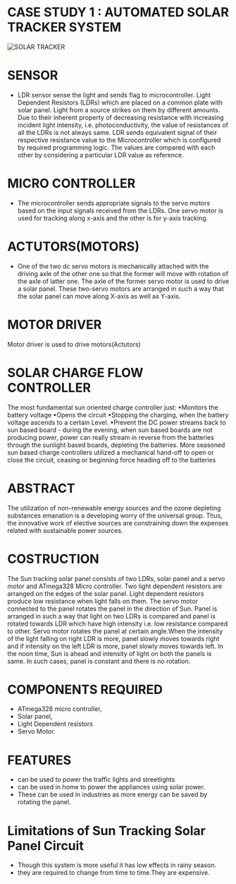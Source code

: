 # CASE STUDY 1 : AUTOMATED SOLAR TRACKER SYSTEM
![SOLAR TRACKER ](https://user-images.githubusercontent.com/98837668/154837128-5da70435-09e9-4000-84c4-903b5941984b.png)
# SENSOR
* LDR sensor sense the light and sends flag to microcontroller.
Light Dependent Resistors (LDRs) which are placed on a common plate with solar panel. Light from a source strikes on them by different amounts. Due to their inherent property of decreasing resistance with increasing incident light intensity, i.e. photoconductivity, the value of resistances of all the LDRs is not always same.
LDR sends equivalent signal of their respective resistance value to the Microcontroller which is configured by required programming logic. The values are compared with each other by considering a particular LDR value as reference.
# MICRO CONTROLLER
* The microcontroller sends appropriate signals to the servo motors based on the input signals received from the LDRs. One servo motor is used for tracking along x-axis and the other is for y-axis tracking.

# ACTUTORS(MOTORS)
* One of the two dc servo motors is mechanically attached with the driving axle of the other one so that the former will move with rotation of the axle of latter one. The axle of the former servo motor is used to drive a solar panel. These two-servo motors are arranged in such a way that the solar panel can move along X-axis as well as Y-axis.
# MOTOR DRIVER
 Motor driver is used to drive motors(Actutors)
 # SOLAR CHARGE FLOW CONTROLLER
 The most fundamental sun oriented charge controller just:
•Monitors the battery voltage
•Opens the circuit •Stopping the charging, when the battery voltage ascends to a certain Level.
•Prevent the DC power streams back to sun based board - during the evening, when sun based boards are not producing power, power can really stream in reverse from the batteries through the sunlight based boards, depleting the batteries.
More seasoned sun based charge controllers utilized a mechanical hand-off to open or close the circuit, ceasing or beginning force heading off to the batteries
# ABSTRACT
The utilization of non-renewable energy sources and the ozone depleting substances emanation is a developing worry of the universal group. Thus, the innovative work of elective sources are constraining down the expenses related with sustainable power sources.
# COSTRUCTION
The Sun tracking solar panel consists of two LDRs, solar panel and a servo motor and ATmega328 Micro controller.
Two light dependent resistors are arranged on the edges of the solar panel. Light dependent resistors produce low resistance when light falls on them. The servo motor connected to the panel rotates the panel in the direction of Sun. Panel is arranged in such a way that light on two LDRs is compared and panel is rotated towards LDR which have high intensity i.e. low resistance compared to other. Servo motor rotates the panel at certain angle.When the intensity of the light falling on right LDR is more, panel slowly moves towards right and if intensity on the left LDR is more, panel slowly moves towards left. In the noon time, Sun is ahead and intensity of light on both the panels is same. In such cases, panel is constant and there is no rotation.

# COMPONENTS REQUIRED
* ATmega328 micro controller,
* Solar panel, 
* Light Dependent resistors 
* Servo Motor.

# FEATURES
* can be used to power the traffic lights and streetlights
*  can be used in home to power the appliances using solar power.
* These can be used in industries as more energy can be saved by rotating the panel.
# Limitations of Sun Tracking Solar Panel Circuit
* Though this system is more useful it has low effects in rainy season.
* they are required to change from time to time.They are expensive.

